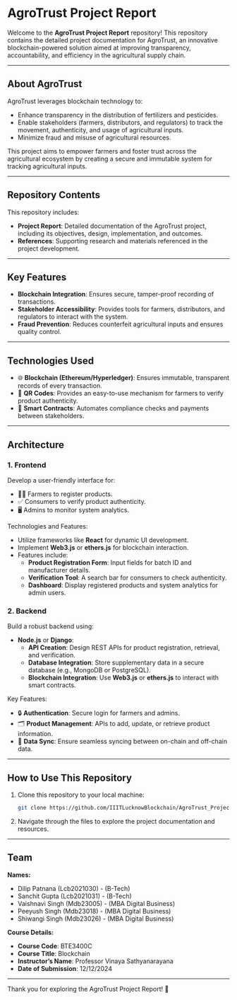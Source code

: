 # AgroTrust Project Report

Welcome to the **AgroTrust Project Report** repository! This repository contains the detailed project documentation for AgroTrust, an innovative blockchain-powered solution aimed at improving transparency, accountability, and efficiency in the agricultural supply chain.

---

## About AgroTrust

AgroTrust leverages blockchain technology to:

- Enhance transparency in the distribution of fertilizers and pesticides.
- Enable stakeholders (farmers, distributors, and regulators) to track the movement, authenticity, and usage of agricultural inputs.
- Minimize fraud and misuse of agricultural resources.

This project aims to empower farmers and foster trust across the agricultural ecosystem by creating a secure and immutable system for tracking agricultural inputs.

---

## Repository Contents

This repository includes:

- **Project Report**: Detailed documentation of the AgroTrust project, including its objectives, design, implementation, and outcomes.
- **References**: Supporting research and materials referenced in the project development.

---

## Key Features

- **Blockchain Integration**: Ensures secure, tamper-proof recording of transactions.
- **Stakeholder Accessibility**: Provides tools for farmers, distributors, and regulators to interact with the system.
- **Fraud Prevention**: Reduces counterfeit agricultural inputs and ensures quality control.

---

## Technologies Used

- 🌐 **Blockchain (Ethereum/Hyperledger)**: Ensures immutable, transparent records of every transaction.
- 📱 **QR Codes**: Provides an easy-to-use mechanism for farmers to verify product authenticity.
- 🤖 **Smart Contracts**: Automates compliance checks and payments between stakeholders.

---

## Architecture

### 1. Frontend
Develop a user-friendly interface for:

- 🧑‍🌾 Farmers to register products.
- ✅ Consumers to verify product authenticity.
- 🖥️ Admins to monitor system analytics.

Technologies and Features:
- Utilize frameworks like **React** for dynamic UI development.
- Implement **Web3.js** or **ethers.js** for blockchain interaction.
- Features include:
  - **Product Registration Form**: Input fields for batch ID and manufacturer details.
  - **Verification Tool**: A search bar for consumers to check authenticity.
  - **Dashboard**: Display registered products and system analytics for admin users.

### 2. Backend
Build a robust backend using:

- **Node.js** or **Django**:
  - **API Creation**: Design REST APIs for product registration, retrieval, and verification.
  - **Database Integration**: Store supplementary data in a secure database (e.g., MongoDB or PostgreSQL).
  - **Blockchain Integration**: Use **Web3.js** or **ethers.js** to interact with smart contracts.

Key Features:
- 🔒 **Authentication**: Secure login for farmers and admins.
- 🗂️ **Product Management**: APIs to add, update, or retrieve product information.
- 🔄 **Data Sync**: Ensure seamless syncing between on-chain and off-chain data.

---

## How to Use This Repository

1. Clone this repository to your local machine:
   ```bash
   git clone https://github.com/IIITLucknowBlockchain/AgroTrust_Project_Report.git
   ```
2. Navigate through the files to explore the project documentation and resources.

---


## Team

**Names:**
- Dilip Patnana (Lcb2021030) - (B-Tech)
- Sanchit Gupta (Lcb2021031) - (B-Tech)
- Vaishnavi Singh (Mdb23005) - (MBA Digital Business)
- Peeyush Singh (Mdb23018) - (MBA Digital Business)
- Shiwangi Singh (Mdb23026) - (MBA Digital Business)

**Course Details:**
- **Course Code**: BTE3400C
- **Course Title**: Blockchain
- **Instructor’s Name**: Professor Vinaya Sathyanarayana
- **Date of Submission**: 12/12/2024

---

Thank you for exploring the AgroTrust Project Report! 🚀

